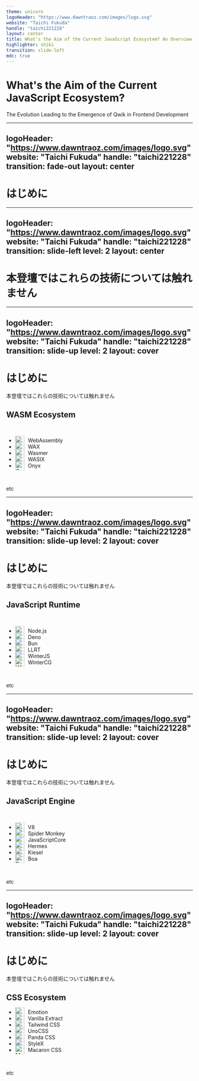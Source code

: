 ```yaml
---
theme: unicorn
logoHeader: "https://www.dawntraoz.com/images/logo.svg"
website: "Taichi Fukuda"
handle: "taichi221228"
layout: center
title: What's the Aim of the Current JavaScript Ecosystem? An Overview of Its Developments ~ The Evolution Leading to the Emergence of Qwik in Frontend Development ~
highlighter: shiki
transition: slide-left
mdc: true
---
```


# What's the Aim of the Current JavaScript Ecosystem?

The Evolution Leading to the Emergence of Qwik in Frontend Development

---
logoHeader: "https://www.dawntraoz.com/images/logo.svg"
website: "Taichi Fukuda"
handle: "taichi221228"
transition: fade-out
layout: center
---

# はじめに

---
logoHeader: "https://www.dawntraoz.com/images/logo.svg"
website: "Taichi Fukuda"
handle: "taichi221228"
transition: slide-left
level: 2
layout: center
---

# 本登壇ではこれらの技術については触れません

---
logoHeader: "https://www.dawntraoz.com/images/logo.svg"
website: "Taichi Fukuda"
handle: "taichi221228"
transition: slide-up
level: 2
layout: cover
---

# はじめに

本登壇ではこれらの技術については触れません

## WASM Ecosystem

<br />

- <img src="/wasm/webassembly.svg" alt="WebAssembly" /> WebAssembly
- <img src="/wasm/wax.svg" alt="WAX" /> WAX
- <img src="/wasm/wasmer.svg" alt="Wasmer" /> Wasmer
- <img src="/wasm/wasix.svg" alt="WASIX" /> WASIX
- <img src="/wasm/onyx.svg" alt="Onyx" /> Onyx

<br/>

etc

<style>
  ul {
    --icon-size: 25px;
  }

  li {
    position: relative; 
    padding-left: calc(var(--icon-size) + 10px);
  }

  img {
    position: absolute;
    top: 50%;
    left: 0;
    width: var(--icon-size);
    translate: 0 -50%;
  }
</style>

---
logoHeader: "https://www.dawntraoz.com/images/logo.svg"
website: "Taichi Fukuda"
handle: "taichi221228"
transition: slide-up
level: 2
layout: cover
---

# はじめに

本登壇ではこれらの技術については触れません

## JavaScript Runtime

<br/>

- <img src="/runtime/node.js.svg" alt="Node.js" /> Node.js
- <img src="/runtime/deno.svg" alt="Deno" /> Deno
- <img src="/runtime/bun.svg" alt="Bun" /> Bun
- <img src="/runtime/llrt.svg" alt="LLRT" /> LLRT
- <img src="/runtime/winterjs.png" alt="WinterJS" /> WinterJS
- <img src="/runtime/wintercg.svg" alt="WinterCG" /> WinterCG

<br/>

etc

<style>
  ul {
    --icon-size: 25px;
  }

  li {
    position: relative; 
    padding-left: calc(var(--icon-size) + 10px);
  }

  img {
    position: absolute;
    top: 50%;
    left: 0;
    width: var(--icon-size);
    translate: 0 -50%;
  }
</style>

---
logoHeader: "https://www.dawntraoz.com/images/logo.svg"
website: "Taichi Fukuda"
handle: "taichi221228"
transition: slide-up
level: 2
layout: cover
---

# はじめに

本登壇ではこれらの技術については触れません

## JavaScript Engine

<br/>

- <img src="/engine/v8.svg" alt="V8" /> V8
- <img src="/engine/spidermonkey.svg" alt="Spider Monkey" /> Spider Monkey
- <img src="/engine/javascriptcore.svg" alt="JavaScriptCore" /> JavaScriptCore
- <img src="/engine/hermes.svg" alt="Hermes" /> Hermes
- <img src="/engine/kiesel.svg" alt="Kiesel" /> Kiesel
- <img src="/engine/boa.svg" alt="Boa" /> Boa

<br/>

etc

<style>
  ul {
    --icon-size: 25px;
  }

  li {
    position: relative; 
    padding-left: calc(var(--icon-size) + 10px);
  }

  img {
    position: absolute;
    top: 50%;
    left: 0;
    width: var(--icon-size);
    translate: 0 -50%;
  }
</style>

---
logoHeader: "https://www.dawntraoz.com/images/logo.svg"
website: "Taichi Fukuda"
handle: "taichi221228"
transition: slide-up
level: 2
layout: cover
---

# はじめに

本登壇ではこれらの技術については触れません

## CSS Ecosystem

- <img src="/styling/emotion.png" alt="Emotion" /> Emotion
- <img src="/styling/vanilla-extract.svg" alt="Vanilla Extract" /> Vanilla Extract
- <img src="/styling/tailwind-css.svg" alt="Tailwind CSS" /> Tailwind CSS
- <img src="/styling/unocss.svg" alt="UnoCSS" /> UnoCSS
- <img src="/styling/panda-css.svg" alt="Panda CSS" /> Panda CSS
- <img src="/styling/stylex.svg" alt="StyleX" /> StyleX
- <img src="/styling/macaron-css.svg" alt="Macaron CSS" /> Macaron CSS

<br/>

etc

<style>
  ul {
    --icon-size: 25px;
  }

  li {
    position: relative; 
    padding-left: calc(var(--icon-size) + 10px);
  }

  img {
    position: absolute;
    top: 50%;
    left: 0;
    width: var(--icon-size);
    translate: 0 -50%;
  }
</style>
